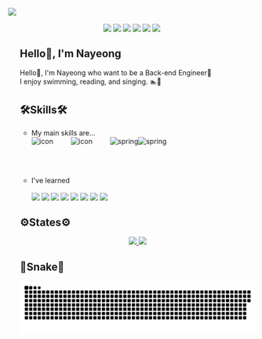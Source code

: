 <a href="https://github.com/NadudAn"><img src="https://capsule-render.vercel.app/api?type=Waving&color=gradient&customColorList=4&height=180&section=header&text=Nayeong%20An&fontSize=50&animation=twinkling" /></a>

<div align="center">
  <a href="https://nadudan.github.io/"><img src="https://img.shields.io/badge/-Tech_Blog-000000?style=flat-square&logo=GitHub%20Sponsors&logoColor=white"/></a>
  <a href="mailto:dsd.work12@gmail.com"><img src="https://img.shields.io/badge/-Gmail-EA4335?style=flat-square&logo=Gmail&logoColor=white"/></a> 
  <a href="mailto:dsd932@naver.com"><img src="https://img.shields.io/badge/-NaverMail-03C75A?style=flat-square&logo=Naver&logoColor=white"/></a> 
  <a href="https://www.linkedin.com/in/nayeong-an-486463231/"><img src="https://img.shields.io/badge/-LinkedIn-0A66C2?style=flat-square&logo=LinkedIn&logoColor=white"/></a> 
  <a href="https://discord.gg/#8848"><img src="https://img.shields.io/badge/-Discord-5865F2?style=flat-square&logo=Discord&logoColor=white"/></a>
  <a href="https://hits.seeyoufarm.com"><img src="https://hits.seeyoufarm.com/api/count/incr/badge.svg?url=https%3A%2F%2Fgithub.com%2FNadudAn&count_bg=%23D8CCFF&title_bg=%23848484&icon=aerlingus.svg&icon_color=%23E7E7E7&title=visitors&edge_flat=false"/></a>
</div>
  
  
<ul>
  
  <!--h2>🔭Introduction🔭</h2-->
  <h2>Hello👋, I'm Nayeong</h2>
  
  <p>
    Hello👋, I'm Nayeong who want to be a Back-end Engineer🚀<br>
    I enjoy swimming, reading, and singing. 🏊📖
  </p>
  
  <!-- <ul>
    <li>Name: Nayeong An</li>
    <li>Birth: Dec. 11, 2001</li>
    <li>Nationality: Republic of Korea</li>
    <li>KNU Dept. of Software</li>
  </ul> -->
  
  <h2>🛠Skills🛠</h2>
  
  <ul>
  <li> My main skills are... </li>
    <div style="display: flex; align-items: flex-start;">
      <img src="https://techstack-generator.vercel.app/github-icon.svg" alt="icon" width="80" height="80" />
      <img src="https://techstack-generator.vercel.app/java-icon.svg" alt="icon" width="80" height="80" />
      <!--img src="https://techstack-generator.vercel.app/restapi-icon.svg" alt="icon" width="80" height="80" /-->
      <img src="https://user-images.githubusercontent.com/38103085/181780616-1a299b1f-990a-468b-b708-dec753ba7851.png" alt="spring" wide="70" height="70">
      <img src="https://encrypted-tbn0.gstatic.com/images?q=tbn:ANd9GcRKWLKck6Cl6wti0x9FVQEBIEvmRMO7hpNy8iaoGX2J2_vIJb5jlMpojooxHPOwK9hJdtA&usqp=CAU" alt="spring" wide="70" height="70">
    </div>
    
 <li> I've learned </li><br>
  <!-- https://simpleicons.org/에서 아이콘 찾기 -->
  
  <div>
    <img src="https://img.shields.io/badge/-C-A8B9CC?style=flat-square&logo=C&logoColor=black"/>
    <img src="https://img.shields.io/badge/-PYTHON-3776AB?style=flat-square&logo=Python&logoColor=white"/>
    <img src="https://img.shields.io/badge/-R-276DC3?style=flat-square&logo=R&logoColor=white"/>
    <img src="https://img.shields.io/badge/-C++-00599C?style=flat-square&logo=c%2B%2B&logoColor=white"/>
    <img src="https://img.shields.io/badge/-HTML5-E34F26?style=flat-square&logo=HTML5&logoColor=white"/> 
    <img src="https://img.shields.io/badge/-CSS3-1572B6?style=flat-square&logo=CSS3&logoColor=white"/>
    <img src="https://img.shields.io/badge/-JavaScript-F7DF1E?style=flat-square&logo=JavaScript&logoColor=black"/>
    <img src="https://img.shields.io/badge/-MySQL-4479A1?style=flat-square&logo=MySQL&logoColor=white"/>
  </div>
  
  <!--![trophy](https://github-profile-trophy.vercel.app/?username=NadudAn)-->
</ul>

<h2>⚙️States⚙️</h2>

<p align="center">
<a href="https://github.com/NadudAn">
  <img height="180em" src="https://github-readme-stats-eight-theta.vercel.app/api?username=NadudAn&show_icons=true&theme=radical&include_all_commits=true&count_private=true"/>
  <img height="180em" src="https://github-readme-stats-eight-theta.vercel.app/api/top-langs/?username=NadudAn&layout=compact&langs_count=8&theme=radical"/>
</a>
</p>

<h2>🐍Snake🐍</h2>

![snake gif](https://github.com/NadudAn/NadudAn/blob/output/github-contribution-grid-snake.svg)

</ul>

<!-- ![*'s GitHub stats](https://github-readme-stats.vercel.app/api?username=NadudAn&show_icons=true&theme=radical) -->
<!--[![Solved.ac](http://mazassumnida.wtf/api/generate_badge?boj=dsd932)](https://solved.ac/profile/dsd932)-->
<!-- [![Top Langs](https://github-readme-stats.vercel.app/api/top-langs/?username=NadudAn&layout=compact)](https://github.com/NadudAn/github-readme-stats) -->
<!--[![Top Langs](https://github-readme-stats.vercel.app/api/top-langs/?username=NadudAn)](https://github.com/NadudAn/github-readme-stats)-->

